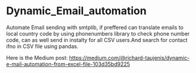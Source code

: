 # Dynamic_Email_automation
Automate Email sending with smtplib, if preffered can translate emails to local country code by using phonenumbers library to check phone number code, can as well send in instalty for all CSV users.And search for contact ifno in CSV file using pandas.

Here is the Medium post:
https://medium.com/@richard-taujenis/dynamic-e-mail-automation-from-excel-file-103d35bd9225
